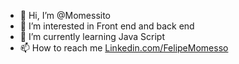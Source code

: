 - 👋 Hi, I’m @Momessito
- 👀 I’m interested in Front end and back end
- 🌱 I’m currently learning Java Script
- 📫 How to reach me [Linkedin.com/FelipeMomesso](https://br.linkedin.com/in/felipe-momesso-3b3458216?trk=people-guest_people_search-card)
